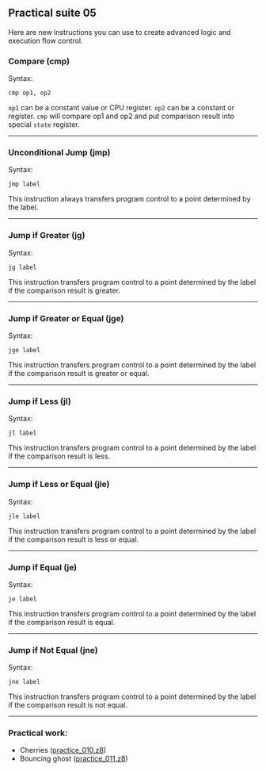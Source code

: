 ## Practical suite 05

Here are new instructions you can use to create advanced logic and execution flow control.

### Compare (cmp)

Syntax:

```
cmp op1, op2
```

`op1` can be a constant value or CPU register. `op2` can be a constant or register.
`cmp` will compare op1 and op2 and put comparison result into special `state` register.

---

### Unconditional Jump (jmp)

Syntax:

```
jmp label
```

This instruction always transfers program control to a point determined by the label.

---

### Jump if Greater (jg)

Syntax:

```
jg label
```

This instruction transfers program control to a point determined by the label if the comparison result is greater.

---

### Jump if Greater or Equal (jge)

Syntax:

```
jge label
```

This instruction transfers program control to a point determined by the label if the comparison result is greater or equal.


---

### Jump if Less (jl)

Syntax:

```
jl label
```

This instruction transfers program control to a point determined by the label if the comparison result is less.

---

### Jump if Less or Equal (jle)

Syntax:

```
jle label
```

This instruction transfers program control to a point determined by the label if the comparison result is less or equal.

---

### Jump if Equal (je)

Syntax:

```
je label
```

This instruction transfers program control to a point determined by the label if the comparison result is equal.

---

### Jump if Not Equal (jne)

Syntax:

```
jne label
```

This instruction transfers program control to a point determined by the label if the comparison result is not equal.

---


### Practical work:


* Cherries ([practice_010.z8](https://sergeymakeev.github.io/z8/index.html?ls=z8_010&code=https://raw.githubusercontent.com/SergeyMakeev/z8/master/practice/practice_10.z8))
* Bouncing ghost ([practice_011.z8](https://sergeymakeev.github.io/z8/index.html?ls=z8_011&code=https://raw.githubusercontent.com/SergeyMakeev/z8/master/practice/practice_11.z8))
